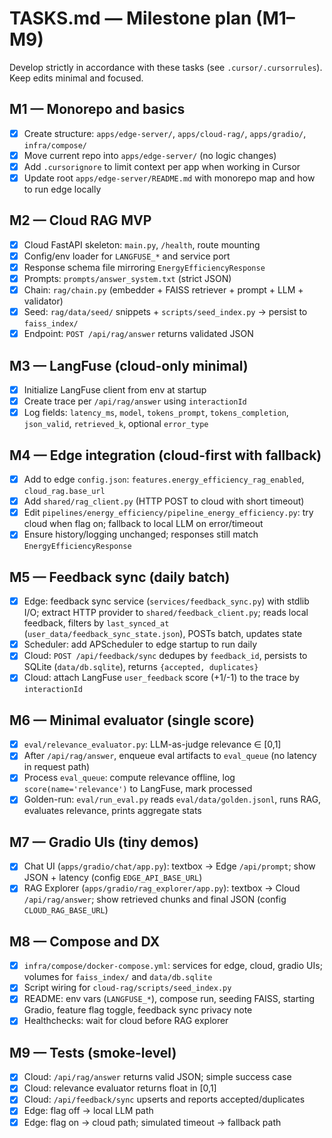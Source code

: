 # TASKS.md — Milestone plan (M1–M9)

Develop strictly in accordance with these tasks (see `.cursor/.cursorrules`). Keep edits minimal and focused.

## M1 — Monorepo and basics
- [X] Create structure: `apps/edge-server/`, `apps/cloud-rag/`, `apps/gradio/`, `infra/compose/`
- [X] Move current repo into `apps/edge-server/` (no logic changes)
- [X] Add `.cursorignore` to limit context per app when working in Cursor
- [X] Update root `apps/edge-server/README.md` with monorepo map and how to run edge locally

## M2 — Cloud RAG MVP
- [X] Cloud FastAPI skeleton: `main.py`, `/health`, route mounting
- [X] Config/env loader for `LANGFUSE_*` and service port
- [X] Response schema file mirroring `EnergyEfficiencyResponse`
- [X] Prompts: `prompts/answer_system.txt` (strict JSON)
- [X] Chain: `rag/chain.py` (embedder + FAISS retriever + prompt + LLM + validator)
- [X] Seed: `rag/data/seed/` snippets + `scripts/seed_index.py` → persist to `faiss_index/`
- [X] Endpoint: `POST /api/rag/answer` returns validated JSON

## M3 — LangFuse (cloud-only minimal)
- [X] Initialize LangFuse client from env at startup
- [X] Create trace per `/api/rag/answer` using `interactionId`
- [X] Log fields: `latency_ms`, `model`, `tokens_prompt`, `tokens_completion`, `json_valid`, `retrieved_k`, optional `error_type`

## M4 — Edge integration (cloud-first with fallback)
- [X] Add to edge `config.json`: `features.energy_efficiency_rag_enabled`, `cloud_rag.base_url`
- [X] Add `shared/rag_client.py` (HTTP POST to cloud with short timeout)
- [X] Edit `pipelines/energy_efficiency/pipeline_energy_efficiency.py`: try cloud when flag on; fallback to local LLM on error/timeout
- [X] Ensure history/logging unchanged; responses still match `EnergyEfficiencyResponse`

## M5 — Feedback sync (daily batch)
- [X] Edge: feedback sync service (`services/feedback_sync.py`) with stdlib I/O; extract HTTP provider to `shared/feedback_client.py`; reads local feedback, filters by `last_synced_at` (`user_data/feedback_sync_state.json`), POSTs batch, updates state
- [X] Scheduler: add APScheduler to edge startup to run daily
- [X] Cloud: `POST /api/feedback/sync` dedupes by `feedback_id`, persists to SQLite (`data/db.sqlite`), returns `{accepted, duplicates}`
- [X] Cloud: attach LangFuse `user_feedback` score (+1/-1) to the trace by `interactionId`

## M6 — Minimal evaluator (single score)
- [X] `eval/relevance_evaluator.py`: LLM-as-judge relevance ∈ [0,1]
- [X] After `/api/rag/answer`, enqueue eval artifacts to `eval_queue` (no latency in request path)
- [X] Process `eval_queue`: compute relevance offline, log `score(name='relevance')` to LangFuse, mark processed
- [X] Golden-run: `eval/run_eval.py` reads `eval/data/golden.jsonl`, runs RAG, evaluates relevance, prints aggregate stats

## M7 — Gradio UIs (tiny demos)
- [X] Chat UI (`apps/gradio/chat/app.py`): textbox → Edge `/api/prompt`; show JSON + latency (config `EDGE_API_BASE_URL`)
- [X] RAG Explorer (`apps/gradio/rag_explorer/app.py`): textbox → Cloud `/api/rag/answer`; show retrieved chunks and final JSON (config `CLOUD_RAG_BASE_URL`)

## M8 — Compose and DX
- [X] `infra/compose/docker-compose.yml`: services for edge, cloud, gradio UIs; volumes for `faiss_index/` and `data/db.sqlite`
- [X] Script wiring for `cloud-rag/scripts/seed_index.py`
- [X] README: env vars (`LANGFUSE_*`), compose run, seeding FAISS, starting Gradio, feature flag toggle, feedback sync privacy note
- [X] Healthchecks: wait for cloud before RAG explorer

## M9 — Tests (smoke-level)
- [X] Cloud: `/api/rag/answer` returns valid JSON; simple success case
- [X] Cloud: relevance evaluator returns float in [0,1]
- [X] Cloud: `/api/feedback/sync` upserts and reports accepted/duplicates
- [X] Edge: flag off → local LLM path
- [X] Edge: flag on → cloud path; simulated timeout → fallback path
